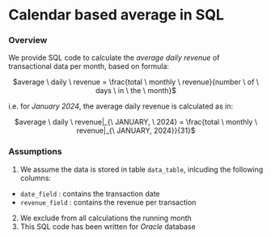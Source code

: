 # Calendar based average in SQL

### Overview
We provide SQL code to calculate the _average daily revenue_ of transactional data per month, based on formula:
<p align="center">
$average \ daily \ revenue = \frac{total \ monthly \ revenue}{number \ of \ days \ in \ the \ month}$
</p>

i.e. for _January 2024_, the average daily revenue is calculated as in:
<p align="center">
$average \ daily \ revenue|_{\ JANUARY, \ 2024} = \frac{total \ monthly \ revenue|_{\ JANUARY, 2024}}{31}$
</p>

### Assumptions
1. We assume the data is stored in table ```data_table```, inlcuding the following columns:
  * ```date_field``` : contains the transaction date
  * ```revenue_field``` : contains the revenue per transaction
2. We exclude from all calculations the running month
3. This SQL code has been written for _Oracle_ database
